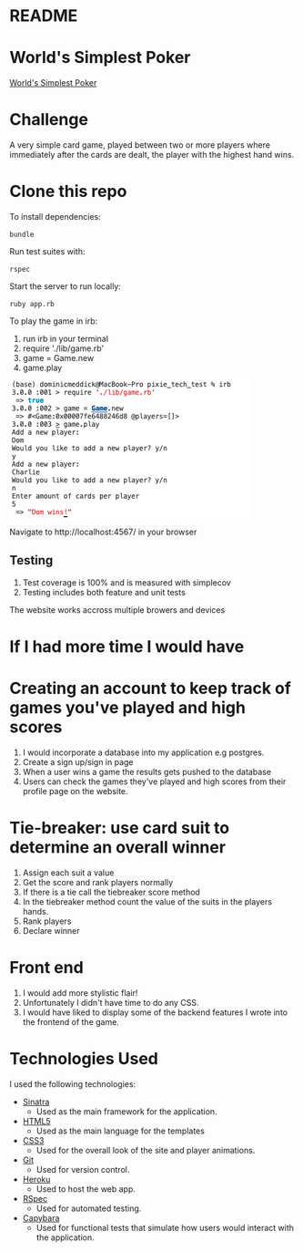 # README

# World's Simplest Poker
[World's Simplest Poker](https://pixie-tech-test.herokuapp.com/)

# Challenge

A very simple card game, played between two or more players where immediately after the cards are dealt, the player with the highest hand wins.

# Clone this repo

To install dependencies:

```shell
bundle
```

Run test suites with:

```shell
rspec
```

Start the server to run locally:

```
ruby app.rb
```

To play the game in irb:

1. run irb in your terminal
2. require './lib/game.rb'
3. game = Game.new
4. game.play

![Alt text](/images/irb.png)

Navigate to http://localhost:4567/ in your browser

## Testing

1. Test coverage is 100% and is measured with simplecov
2. Testing includes both feature and unit tests

The website works accross multiple browers and devices 

# If I had more time I would have

# Creating an account to keep track of games you've played and high scores
1. I would incorporate a database into my application e.g postgres. 
2. Create a sign up/sign in page
3. When a user wins a game the results gets pushed to the database
4. Users can check the games they've played and high scores from their profile page on the website. 

# Tie-breaker: use card suit to determine an overall winner

1. Assign each suit a value
2. Get the score and rank players normally
3. If there is a tie call the tiebreaker score method
4. In the tiebreaker method count the value of the suits in the players hands.
5. Rank players
6. Declare winner

# Front end

1. I would add more stylistic flair!
2. Unfortunately I didn't have time to do any CSS.
3. I would have liked to display some of the backend features I wrote into the frontend of the game. 

# Technologies Used

I used the following technologies:

- [Sinatra](http://sinatrarb.com/)
  - Used as the main framework for the application.
- [HTML5](https://developer.mozilla.org/en-US/docs/Web/Guide/HTML/HTML5)
  - Used as the main language for the templates
- [CSS3](https://developer.mozilla.org/en-US/docs/Archive/CSS3)
  - Used for the overall look of the site and player animations.
- [Git](https://git-scm.com/)
  - Used for version control.
- [Heroku](https://www.heroku.com/)
  - Used to host the web app.
- [RSpec](https://rspec.inof/)
  - Used for automated testing.
- [Capybara](https://github.com/teamcapybara/capybara/)
  - Used for functional tests that simulate how users would interact with the application.
